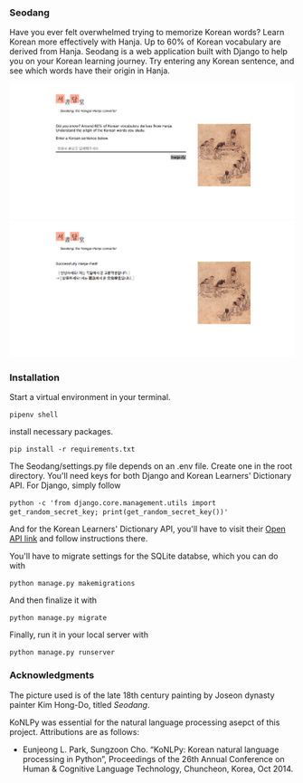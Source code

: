 ### Seodang

Have you ever felt overwhelmed trying to memorize Korean words? Learn Korean more effectively with Hanja. Up to 60% of Korean vocabulary are derived from Hanja. Seodang is a web application built with Django to help you on your Korean learning journey. Try entering any Korean sentence, and see which words have their origin in Hanja.


![before](readme_images/homepage.png)
![after](readme_images/hanja_results.png)

### Installation

Start a virtual environment in your terminal. 

```
pipenv shell
```

install necessary packages. 

```
pip install -r requirements.txt
```

The Seodang/settings.py file depends on an .env file. Create one in the root directory. You'll need keys for both Django and Korean Learners' Dictionary API. For Django, simply follow 

```
python -c 'from django.core.management.utils import get_random_secret_key; print(get_random_secret_key())'
```

And for the Korean Learners' Dictionary API, you'll have to visit their [Open API link](https://krdict.korean.go.kr/openApi/openApiInfo) and follow instructions there. 

You'll have to migrate settings for the SQLite databse, which you can do with


```
python manage.py makemigrations
```

And then finalize it with 


```
python manage.py migrate
```

Finally, run it in your local server with 


```
python manage.py runserver
```

### Acknowledgments

The picture used is of the late 18th century painting by Joseon dynasty painter Kim Hong-Do, titled *Seodang*.  

KoNLPy was essential for the natural language processing asepct of this project. Attributions are as follows: 

- Eunjeong L. Park, Sungzoon Cho. “KoNLPy: Korean natural language processing in Python”, Proceedings of the 26th Annual Conference on Human & Cognitive Language Technology, Chuncheon, Korea, Oct 2014.

